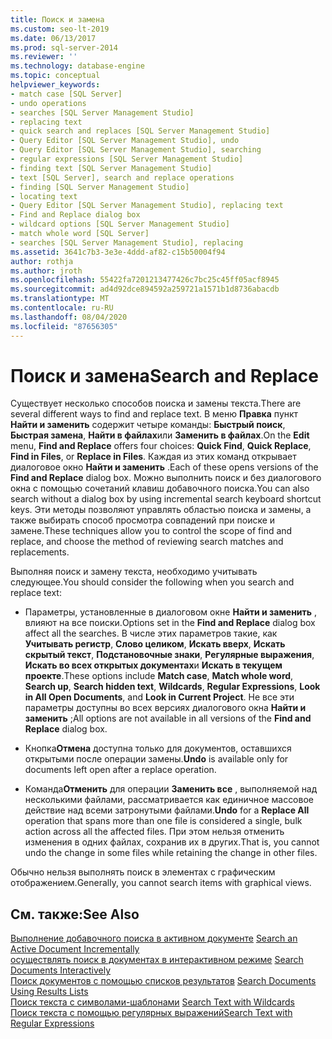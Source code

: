 ```yaml
---
title: Поиск и замена
ms.custom: seo-lt-2019
ms.date: 06/13/2017
ms.prod: sql-server-2014
ms.reviewer: ''
ms.technology: database-engine
ms.topic: conceptual
helpviewer_keywords:
- match case [SQL Server]
- undo operations
- searches [SQL Server Management Studio]
- replacing text
- quick search and replaces [SQL Server Management Studio]
- Query Editor [SQL Server Management Studio], undo
- Query Editor [SQL Server Management Studio], searching
- regular expressions [SQL Server Management Studio]
- finding text [SQL Server Management Studio]
- text [SQL Server], search and replace operations
- finding [SQL Server Management Studio]
- locating text
- Query Editor [SQL Server Management Studio], replacing text
- Find and Replace dialog box
- wildcard options [SQL Server Management Studio]
- match whole word [SQL Server]
- searches [SQL Server Management Studio], replacing
ms.assetid: 3641c7b3-3e3e-4ddd-af82-c15b50004f94
author: rothja
ms.author: jroth
ms.openlocfilehash: 55422fa7201213477426c7bc25c45ff05acf8945
ms.sourcegitcommit: ad4d92dce894592a259721a1571b1d8736abacdb
ms.translationtype: MT
ms.contentlocale: ru-RU
ms.lasthandoff: 08/04/2020
ms.locfileid: "87656305"
---
```

# <a name="search-and-replace"></a><span data-ttu-id="1892d-102">Поиск и замена</span><span class="sxs-lookup"><span data-stu-id="1892d-102">Search and Replace</span></span>
  <span data-ttu-id="1892d-103">Существует несколько способов поиска и замены текста.</span><span class="sxs-lookup"><span data-stu-id="1892d-103">There are several different ways to find and replace text.</span></span> <span data-ttu-id="1892d-104">В меню **Правка** пункт **Найти и заменить** содержит четыре команды: **Быстрый поиск**, **Быстрая замена**, **Найти в файлах**или **Заменить в файлах**.</span><span class="sxs-lookup"><span data-stu-id="1892d-104">On the **Edit** menu, **Find and Replace** offers four choices: **Quick Find**, **Quick Replace**, **Find in Files**, or **Replace in Files**.</span></span> <span data-ttu-id="1892d-105">Каждая из этих команд открывает диалоговое окно **Найти и заменить** .</span><span class="sxs-lookup"><span data-stu-id="1892d-105">Each of these opens versions of the **Find and Replace** dialog box.</span></span> <span data-ttu-id="1892d-106">Можно выполнить поиск и без диалогового окна с помощью сочетаний клавиш добавочного поиска.</span><span class="sxs-lookup"><span data-stu-id="1892d-106">You can also search without a dialog box by using incremental search keyboard shortcut keys.</span></span> <span data-ttu-id="1892d-107">Эти методы позволяют управлять областью поиска и замены, а также выбирать способ просмотра совпадений при поиске и замене.</span><span class="sxs-lookup"><span data-stu-id="1892d-107">These techniques allow you to control the scope of find and replace, and choose the method of reviewing search matches and replacements.</span></span>  
  
 <span data-ttu-id="1892d-108">Выполняя поиск и замену текста, необходимо учитывать следующее.</span><span class="sxs-lookup"><span data-stu-id="1892d-108">You should consider the following when you search and replace text:</span></span>  
  
-   <span data-ttu-id="1892d-109">Параметры, установленные в диалоговом окне **Найти и заменить** , влияют на все поиски.</span><span class="sxs-lookup"><span data-stu-id="1892d-109">Options set in the **Find and Replace** dialog box affect all the searches.</span></span> <span data-ttu-id="1892d-110">В числе этих параметров такие, как **Учитывать регистр**, **Слово целиком**, **Искать вверх**, **Искать скрытый текст**, **Подстановочные знаки**, **Регулярные выражения**, **Искать во всех открытых документах**и **Искать в текущем проекте**.</span><span class="sxs-lookup"><span data-stu-id="1892d-110">These options include **Match case**, **Match whole word**, **Search up**, **Search hidden text**, **Wildcards**, **Regular Expressions**, **Look in All Open Documents**, and **Look in Current Project**.</span></span> <span data-ttu-id="1892d-111">Не все эти параметры доступны во всех версиях диалогового окна **Найти и заменить** ;</span><span class="sxs-lookup"><span data-stu-id="1892d-111">All options are not available in all versions of the **Find and Replace** dialog box.</span></span>  
  
-   <span data-ttu-id="1892d-112">Кнопка**Отмена** доступна только для документов, оставшихся открытыми после операции замены.</span><span class="sxs-lookup"><span data-stu-id="1892d-112">**Undo** is available only for documents left open after a replace operation.</span></span>  
  
-   <span data-ttu-id="1892d-113">Команда**Отменить** для операции **Заменить все** , выполняемой над несколькими файлами, рассматривается как единичное массовое действие над всеми затронутыми файлами.</span><span class="sxs-lookup"><span data-stu-id="1892d-113">**Undo** for a **Replace All** operation that spans more than one file is considered a single, bulk action across all the affected files.</span></span> <span data-ttu-id="1892d-114">При этом нельзя отменить изменения в одних файлах, сохранив их в других.</span><span class="sxs-lookup"><span data-stu-id="1892d-114">That is, you cannot undo the change in some files while retaining the change in other files.</span></span>  
  
 <span data-ttu-id="1892d-115">Обычно нельзя выполнять поиск в элементах с графическим отображением.</span><span class="sxs-lookup"><span data-stu-id="1892d-115">Generally, you cannot search items with graphical views.</span></span>  
  
## <a name="see-also"></a><span data-ttu-id="1892d-116">См. также:</span><span class="sxs-lookup"><span data-stu-id="1892d-116">See Also</span></span>  
 <span data-ttu-id="1892d-117">[Выполнение добавочного поиска в активном документе](search-an-active-document-incrementally.md) </span><span class="sxs-lookup"><span data-stu-id="1892d-117">[Search an Active Document Incrementally](search-an-active-document-incrementally.md) </span></span>  
 <span data-ttu-id="1892d-118">[осуществлять поиск в документах в интерактивном режиме](search-documents-interactively.md) </span><span class="sxs-lookup"><span data-stu-id="1892d-118">[Search Documents Interactively](search-documents-interactively.md) </span></span>  
 <span data-ttu-id="1892d-119">[Поиск документов с помощью списков результатов](search-documents-using-results-lists.md) </span><span class="sxs-lookup"><span data-stu-id="1892d-119">[Search Documents Using Results Lists](search-documents-using-results-lists.md) </span></span>  
 <span data-ttu-id="1892d-120">[Поиск текста с символами-шаблонами](search-text-with-wildcards.md) </span><span class="sxs-lookup"><span data-stu-id="1892d-120">[Search Text with Wildcards](search-text-with-wildcards.md) </span></span>  
 [<span data-ttu-id="1892d-121">Поиск текста с помощью регулярных выражений</span><span class="sxs-lookup"><span data-stu-id="1892d-121">Search Text with Regular Expressions</span></span>](search-text-with-regular-expressions.md)  
  
  

